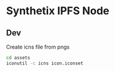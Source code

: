 # Synthetix IPFS Node


## Dev
Create icns file from pngs

```sh
cd assets
iconutil -c icns icon.iconset
```
